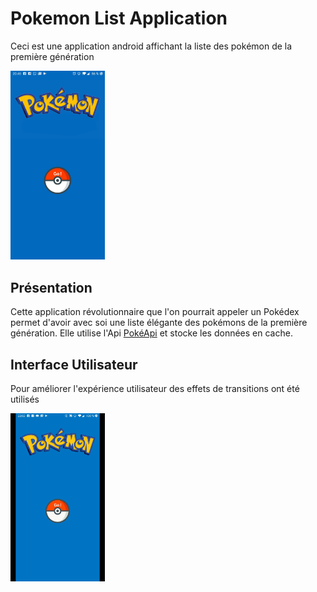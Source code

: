 <link href="style.css" rel="stylesheet"></link>

# Pokemon List Application #
Ceci est une application android affichant la liste des pokémon de la première génération

<img id="screenshot" src="/myfolder/Screenshot_1.jpg" height="30%" width="30%">

## Présentation ##

Cette application révolutionnaire que l'on pourrait appeler un Pokédex permet d'avoir avec soi une liste élégante des pokémons de la première génération.
Elle utilise l'Api [PokéApi](https://pokeapi.co "PokéApi") et stocke les données en cache.

## Interface Utilisateur ##

Pour améliorer l'expérience utilisateur des effets de transitions ont été utilisés

<img id="screenshot" src="/myfolder/interface.gif" height="30%" width="30%">
<!-- ![transition](/myfolder/interface.gif "Gif Example") -->

